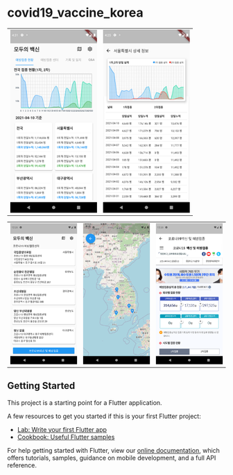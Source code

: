 # covid19_vaccine_korea


<div style="text-align: center">
  <table>
    <tr>
<td style="text-align: center">
    <img src="https://github.com/JAICHANGPARK/covid19_vaccine_korea/blob/main/capture/Screenshot_1618029063.png" width="200"/>
</td>
<td style="text-align: center">
    <img src="https://github.com/JAICHANGPARK/covid19_vaccine_korea/blob/main/capture/Screenshot_1618028745.png" width="200"/>
</td>
      
</tr>
</table>
</div>

<div style="text-align: center">
  <table>
    <tr>
<td style="text-align: center">
    <img src="https://github.com/JAICHANGPARK/covid19_vaccine_korea/blob/main/capture/Screenshot_1615087698.png" width="200"/>
</td>
<td style="text-align: center">
    <img src="https://github.com/JAICHANGPARK/covid19_vaccine_korea/blob/main/capture/Screenshot_1615087704.png" width="200"/>
</td>
      
<td style="text-align: center">
   <img src="https://github.com/JAICHANGPARK/covid19_vaccine_korea/blob/main/capture/Screenshot_1615087710.png" width="200"/>
</td>
</tr>
</table>
</div>

## Getting Started

This project is a starting point for a Flutter application.

A few resources to get you started if this is your first Flutter project:

- [Lab: Write your first Flutter app](https://flutter.dev/docs/get-started/codelab)
- [Cookbook: Useful Flutter samples](https://flutter.dev/docs/cookbook)

For help getting started with Flutter, view our
[online documentation](https://flutter.dev/docs), which offers tutorials,
samples, guidance on mobile development, and a full API reference.
